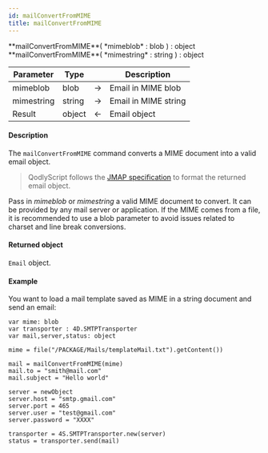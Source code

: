 ```yaml
---
id: mailConvertFromMIME
title: mailConvertFromMIME
---
```



<!-- REF #_command_.mailConvertFromMIME.Syntax -->**mailConvertFromMIME**( *mimeblob* : blob ) : object<br/>**mailConvertFromMIME**( *mimestring* : string ) : object<!-- END REF -->


<!-- REF #_command_.mailConvertFromMIME.Params -->
|Parameter|Type||Description|
|---------|--- |:---:|------|
|mimeblob|blob |->|Email in MIME blob|
|mimestring| string|->|Email in MIME string|
|Result|object|<-|Email object|
<!-- END REF -->

#### Description

The `mailConvertFromMIME` command <!-- REF #_command_.mailConvertFromMIME.Summary -->converts a MIME document into a valid email object<!-- END REF -->.

> QodlyScript follows the [JMAP specification](https://jmap.io/spec-mail.html) to format the returned email object.

Pass in *mimeblob* or *mimestring* a valid MIME document to convert. It can be provided by any mail server or application. If the MIME comes from a file, it is recommended to use a blob parameter to avoid issues related to charset and line break conversions.

#### Returned object

`Email` object.

#### Example

You want to load a mail template saved as MIME in a string document and send an email:

```qs
var mime: blob
var transporter : 4D.SMTPTransporter
var mail,server,status: object

mime = file("/PACKAGE/Mails/templateMail.txt").getContent())

mail = mailConvertFromMIME(mime)
mail.to = "smith@mail.com"
mail.subject = "Hello world"

server = newObject
server.host = "smtp.gmail.com"
server.port = 465
server.user = "test@gmail.com"
server.password = "XXXX"

transporter = 4S.SMTPTransporter.new(server)
status = transporter.send(mail)
```
